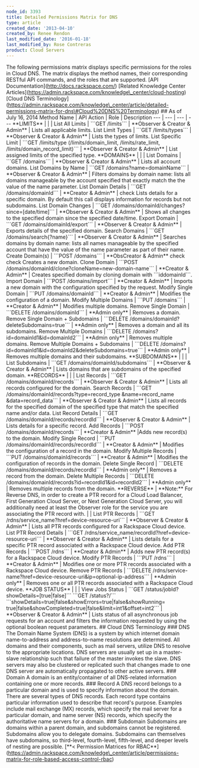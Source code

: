 ```yaml
---
node_id: 3393
title: Detailed Permissions Matrix for DNS
type: article
created_date: '2013-04-10'
created_by: Renee Rendon
last_modified_date: '2016-01-18'
last_modified_by: Rose Contreras
product: Cloud Servers
---
```


The following permissions matrix displays specific permissions for the
roles in Cloud DNS. The matrix displays the method names, their
corresponding RESTful API commands, and the roles that are supported.
\[API Documentation\](http://docs.rackspace.com/) \[Related Knowledge
Center
Articles\](https://admin.rackspace.com/knowledge\_center/cloud-hosting)
\[Cloud DNS
Terminology\](https://admin.rackspace.com/knowledge\_center/article/detailed-permissions-matrix-for-dns\#Cloud%20DNS%20Terminology)
\#\# As of July 16, 2014 Method Name | API Action | Role | Description
--- | --- | --- | --- \*\*LIMITS\*\* | | | List All Limits | \`\`\`GET
/limits\`\`\` | \*\*Observer & Creator & Admin\*\* | Lists all
applicable limits. List Limit Types | \`\`\`GET /limits/types\`\`\` |
\*\*Observer & Creator & Admin\*\* | Lists the types of limits. List
Specific Limit | \`\`\`GET /limits/type (/limits/domain\_limit,
/limits/rate\_limit, /limits/domain\_record\_limit)\`\`\` | \*\*Observer
& Creator & Admin\*\* | List assigned limits of the specified type.
\*\*DOMAINS\*\* | | | List Domains | \`\`\`GET /domains\`\`\` |
\*\*Observer & Creator & Admin\*\* | Lists all account domains. List
Domains by Name | \`\`\`GET /domains?name=domainName\`\`\` |
\*\*Observer & Creator & Admin\*\* | Filters domains by domain name:
lists all domains manageable by the account specified that exactly match
the the value of the name parameter. List Domain Details | \`\`\`GET
/domains/domainId\`\`\` | \*\*Creator & Admin\*\* | check Lists details
for a specific domain. By default this call displays information for
records but not subdomains. List Domain Changes | \`\`\`GET
/domains/domainId/changes?since=\[date/time\]\`\`\` | \*\*Observer &
Creator & Admin\*\* | Shows all changes to the specified domain since
the specified date/time. Export Domain | \`\`\`GET
/domains/domainId/export\`\`\` | \*\*Observer & Creator & Admin\*\* |
Exports details of the specified domain. Search Domains | \`\`\`GET
/domains/search{?name}\`\`\` | \*\*Observer & Creator & Admin\*\* |
Searches domains by domain name: lists all names manageable by the
specified account that have the value of the name parameter as part of
their name. Create Domain(s) | \`\`\`POST /domains\`\`\` |
\*\*ObsCreator & Admin\*\* check check Creates a new domain. Clone
Domain | \`\`\`POST
/domains/domainId/clone?cloneName=new-domain-name\`\`\` | \*\*Creator &
Admin\*\* | Creates specified domain by cloning domain with
\`\`\`iddomainId\`\`\`. Import Domain | \`\`\`POST /domains/import\`\`\`
| \*\*Creator & Admin\*\* | Imports a new domain with the configuration
specified by the request. Modify Single Domain | \`\`\`PUT
/domains/domainId\`\`\` | \*\*Creator & Admin\*\* | Modifies the
configuration of a domain. Modify Multiple Domains | \`\`\`PUT
/domains\`\`\` | \*\*Creator & Admin\*\* | Modifies multiple domains.
Remove Single Domain | \`\`\`DELETE /domains/domainId\`\`\` | \*\*Admin
only\*\* | Removes a domain. Remove Single Domain + Subdomains |
\`\`\`DELETE /domains/domainId?deleteSubdomains=true\`\`\` | \*\*Admin
only\*\* | Removes a domain and all its subdomains. Remove Multiple
Domains | \`\`\`DELETE /domains?id=domainId1&id=domainId2\`\`\` |
\*\*Admin only\*\* | Removes multiple domains. Remove Multiple Domains +
Subdomains | \`\`\`DELETE
/domains?id=domainId1&id=domainId2&deleteSubdomains=true\`\`\` |
\*\*Admin only\*\* | Removes multiple domains and their subdomains.
\*\*SUBDOMAINS\*\* | | | List Subdomains | \`\`\`GET
/domains/domainId/subdomains\`\`\` | \*\*Observer & Creator & Admin\*\*
| Lists domains that are subdomains of the specified domain.
\*\*RECORDS\*\* | | | List Records | \`\`\`GET
/domains/domainId/records\`\`\` | \*\*Observer & Creator & Admin\*\* |
Lists all records configured for the domain. Search Records | \`\`\`GET
/domains/domainId/records?type=record\_type &name=record\_name
&data=record\_data\`\`\` | \*\*Observer & Creator & Admin\*\* | Lists
all records for the specified domain of the specified type that match
the specified name and/or data. List Record Details | \`\`\`GET
/domains/domainId/records/recordId\`\`\` | \*\*Observer & Creator &
Admin\*\* | Lists details for a specific record. Add Records |
\`\`\`POST /domains/domainId/records\`\`\` | \*\*Creator & Admin\*\*
|Adds new record(s) to the domain. Modify Single Record | \`\`\`PUT
/domains/domainId/records/recordId\`\`\` | \*\*Creator & Admin\*\* |
Modifies the configuration of a record in the domain. Modify Multiple
Records | \`\`\`PUT /domains/domainId/records\`\`\` | \*\*Creator &
Admin\*\* | Modifies the configuration of records in the domain. Delete
Single Record | \`\`\`DELETE /domains/domainId/records/recordId\`\`\` |
\*\*Admin only\*\* | Removes a record from the domain. Delete Multiple
Records | \`\`\`DELETE
/domains/domainId/records?id=recordId1&id=recordId2\`\`\` | \*\*Admin
only\*\* | Removes multiple records from the domain. \*\*REVERSE\*\* |
\*\*Note:\*\* For Reverse DNS, in order to create a PTR record for a
Cloud Load Balancer, First Generation Cloud Server, or Next Generation
Cloud Server, you will additionally need at least the Observer role for
the service you are associating the PTR record with. | | List PTR
Records | \`\`\`GET /rdns/service\_name?href=device-resource-uri\`\`\` |
\*\*Observer & Creator & Admin\*\* | Lists all PTR records configured
for a Rackspace Cloud device. List PTR Record Details | \`\`\`GET
/rdns/service\_name/recordId?href=device-resource-uri\`\`\` |
\*\*Observer & Creator & Admin\*\* | Lists details for a specific PTR
record associated with a Rackspace Cloud device. Add PTR Records |
\`\`\`POST /rdns\`\`\` | \*\*Creator & Admin\*\* | Adds new PTR
record(s) for a Rackspace Cloud device. Modify PTR Records | \`\`\`PUT
/rdns\`\`\` | \*\*Creator & Admin\*\* | Modifies one or more PTR records
associated with a Rackspace Cloud device. Remove PTR Records |
\`\`\`DELETE
/rdns/service-name?href=device-resource-uri&ip=optional-ip-address\`\`\`
| \*\*Admin only\*\* | Removes one or all PTR records associated with a
Rackspace Cloud device. \*\*JOB STATUS\*\* | | | View Jobs Status |
\`\`\`GET /status/jobId?showDetails=\[true|false\]\`\`\`
\`\`\`GET /status?/\`\`\`
\`\`\`showDetails=true|false&showErrors=true|false&showRunning=
true|false&showCompleted=true|false&limit=int1&offset=int2\`\`\` |
\*\*Observer & Creator & Admin\*\* | Lists status of all asynchronous
job requests for an account and filters the information requested by
using the optional boolean request parameters. \#\# Cloud DNS
Terminology \#\#\# DNS The Domain Name System (DNS) is a system by which
internet domain name-to-address and address-to-name resolutions are
determined. All domains and their components, such as mail servers,
utilize DNS to resolve to the appropriate locations. DNS servers are
usually set up in a master-slave relationship such that failure of the
master invokes the slave. DNS servers may also be clustered or
replicated such that changes made to one DNS server are automatically
propagated to other active servers. \#\#\# Domain A domain is an
entity/container of all DNS-related information containing one or more
records. \#\#\# Record A DNS record belongs to a particular domain and
is used to specify information about the domain. There are several types
of DNS records. Each record type contains particular information used to
describe that record's purpose. Examples include mail exchange (MX)
records, which specify the mail server for a particular domain, and name
server (NS) records, which specify the authoritative name servers for a
domain. \#\#\# Subdomain Subdomains are domains within a parent domain,
and subdomains cannot be registered. Subdomains allow you to delegate
domains. Subdomains can themselves have subdomains, so third-level,
fourth-level, fifth-level, and deeper levels of nesting are possible.
\[\*\*&lt; Permission Matrices for
RBAC\*\*\](https://admin.rackspace.com/knowledge\_center/article/permissions-matrix-for-role-based-access-control-rbac)

